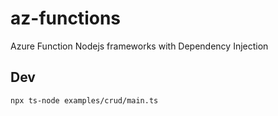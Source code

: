 # az-functions
Azure Function Nodejs frameworks with Dependency Injection

## Dev

```
npx ts-node examples/crud/main.ts
```